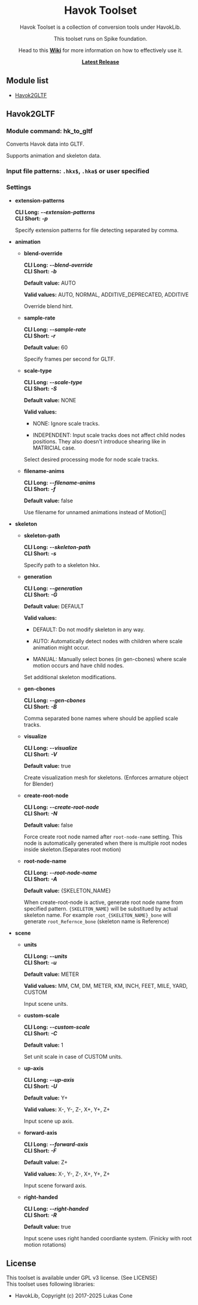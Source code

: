 
<h1 align="center">Havok Toolset</h1>

<p align="center">
    Havok Toolset is a collection of conversion tools under HavokLib.
</p>

<p align="center">
    This toolset runs on Spike foundation.
</p>

<p align="center">
    Head to this
    <b><a href="https://github.com/PredatorCZ/Spike/wiki/Spike">Wiki</a></b>
    for more information on how to effectively use it.
</p>

<p align="center">
<b><a href="https://github.com/PredatorCZ/RevilLib/releases">Latest Release</a></b>
</p><h2>Module list</h2>
<ul>
<li><a href="#Havok2GLTF">Havok2GLTF</a></li>
</ul>

## Havok2GLTF

### Module command: hk_to_gltf

Converts Havok data into GLTF.

Supports animation and skeleton data.

### Input file patterns: `.hkx$`, `.hka$` or user specified

### Settings

- **extension-patterns**

  **CLI Long:** ***--extension-patterns***\
  **CLI Short:** ***-p***

  Specify extension patterns for file detecting separated by comma.

- **animation**

  - **blend-override**

    **CLI Long:** ***--blend-override***\
    **CLI Short:** ***-b***

    **Default value:** AUTO

    **Valid values:** AUTO, NORMAL, ADDITIVE_DEPRECATED, ADDITIVE

    Override blend hint.

  - **sample-rate**

    **CLI Long:** ***--sample-rate***\
    **CLI Short:** ***-r***

    **Default value:** 60

    Specify frames per second for GLTF.

  - **scale-type**

    **CLI Long:** ***--scale-type***\
    **CLI Short:** ***-S***

    **Default value:** NONE

    **Valid values:**

    - NONE: Ignore scale tracks.

    - INDEPENDENT:
    Input scale tracks does not affect child nodes positions.
    They also doesn't introduce shearing like in MATRICIAL case.

    Select desired processing mode for node scale tracks.

  - **filename-anims**

    **CLI Long:** ***--filename-anims***\
    **CLI Short:** ***-f***

    **Default value:** false

    Use filename for unnamed animations instead of Motion[]

- **skeleton**

  - **skeleton-path**

    **CLI Long:** ***--skeleton-path***\
    **CLI Short:** ***-s***

    Specify path to a skeleton hkx.

  - **generation**

    **CLI Long:** ***--generation***\
    **CLI Short:** ***-G***

    **Default value:** DEFAULT

    **Valid values:**

    - DEFAULT: Do not modify skeleton in any way.

    - AUTO: Automatically detect nodes with children where scale animation might occur.

    - MANUAL: Manually select bones (in gen-cbones) where scale motion occurs and have child nodes.

    Set additional skeleton modifications.

  - **gen-cbones**

    **CLI Long:** ***--gen-cbones***\
    **CLI Short:** ***-B***

    Comma separated bone names where should be applied scale tracks.

  - **visualize**

    **CLI Long:** ***--visualize***\
    **CLI Short:** ***-V***

    **Default value:** true

    Create visualization mesh for skeletons. (Enforces armature object for Blender)

  - **create-root-node**

    **CLI Long:** ***--create-root-node***\
    **CLI Short:** ***-N***

    **Default value:** false

    Force create root node named after `root-node-name` setting. This node is automatically generated when there is multiple root nodes inside skeleton.(Separates root motion)

  - **root-node-name**

    **CLI Long:** ***--root-node-name***\
    **CLI Short:** ***-A***

    **Default value:** {SKELETON_NAME}

    When create-root-node is active, generate root node name from specified pattern.
`{SKELETON_NAME}` will be substitued by actual skeleton name. For example `root_{SKELETON_NAME}_bone` will generate `root_Refernce_bone` (skeleton name is Reference)

- **scene**

  - **units**

    **CLI Long:** ***--units***\
    **CLI Short:** ***-u***

    **Default value:** METER

    **Valid values:** MM, CM, DM, METER, KM, INCH, FEET, MILE, YARD, CUSTOM

    Input scene units.

  - **custom-scale**

    **CLI Long:** ***--custom-scale***\
    **CLI Short:** ***-C***

    **Default value:** 1

    Set unit scale in case of CUSTOM units.

  - **up-axis**

    **CLI Long:** ***--up-axis***\
    **CLI Short:** ***-U***

    **Default value:** Y+

    **Valid values:** X-, Y-, Z-, X+, Y+, Z+

    Input scene up axis.

  - **forward-axis**

    **CLI Long:** ***--forward-axis***\
    **CLI Short:** ***-F***

    **Default value:** Z+

    **Valid values:** X-, Y-, Z-, X+, Y+, Z+

    Input scene forward axis.

  - **right-handed**

    **CLI Long:** ***--right-handed***\
    **CLI Short:** ***-R***

    **Default value:** true

    Input scene uses right handed coordiante system. (Finicky with root motion rotations)

## License

This toolset is available under GPL v3 license. (See LICENSE)\
This toolset uses following libraries:

- HavokLib, Copyright (c) 2017-2025 Lukas Cone
